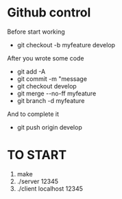 # Github control

Before start working

- git checkout -b myfeature develop

After you wrote some code

- git add -A
- git commit -m "message
- git checkout develop
- git merge --no-ff myfeature
- git branch -d myfeature

And to complete it

- git push origin develop

# TO START

1. make
2. ./server 12345
2. ./client localhost 12345
